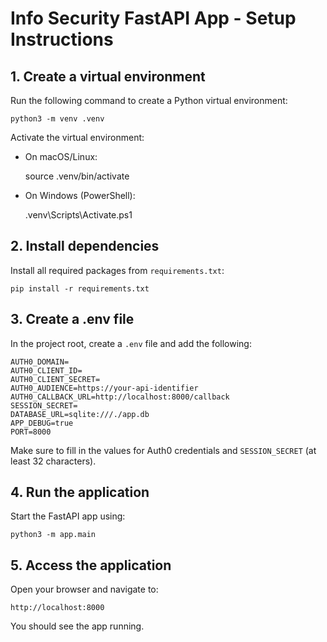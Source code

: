 # Info Security FastAPI App - Setup Instructions

## 1. Create a virtual environment
Run the following command to create a Python virtual environment:

    python3 -m venv .venv

Activate the virtual environment:

- On macOS/Linux:

    source .venv/bin/activate

- On Windows (PowerShell):

    .venv\Scripts\Activate.ps1

## 2. Install dependencies
Install all required packages from `requirements.txt`:

    pip install -r requirements.txt

## 3. Create a .env file
In the project root, create a `.env` file and add the following:

    AUTH0_DOMAIN=
    AUTH0_CLIENT_ID=
    AUTH0_CLIENT_SECRET=
    AUTH0_AUDIENCE=https://your-api-identifier
    AUTH0_CALLBACK_URL=http://localhost:8000/callback
    SESSION_SECRET=
    DATABASE_URL=sqlite:///./app.db
    APP_DEBUG=true
    PORT=8000

Make sure to fill in the values for Auth0 credentials and `SESSION_SECRET` (at least 32 characters).

## 4. Run the application
Start the FastAPI app using:

    python3 -m app.main

## 5. Access the application
Open your browser and navigate to:

    http://localhost:8000

You should see the app running.
